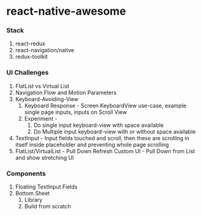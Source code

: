 # react-native-awesome

### Stack
1. react-redux
2. react-navigation/native
3. redux-toolkit

### UI Challenges
1. FlatList vs Virtual List 
2. Navigation Flow and Motion Parameters
3. Keyboard-Avoiding-View
   1. Keyboard Response - Screen KeyboardView use-case, example single page inputs, inputs on Scroll View
   2. Experiment - 
      1. Do single input keyboard-view with space available
      2. Do Multiple input keyboard-view with or without space available
4. TextInput - Input fields touched and scroll, then these are scrolling in itself inside placeholder and preventing whole page scrolling
5. FlatList/VirtualList - Pull Down Refresh Custom UI - Pull Down from List and show stretching UI

### Components
1. Floating TextInput Fields
2. Bottom Sheet
   1. Library
   2. Build from scratch
